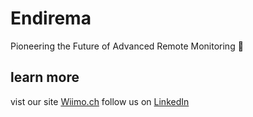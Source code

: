 # Endirema
Pioneering the Future of Advanced Remote Monitoring 🚀

## learn more
vist our site [Wiimo.ch](wiimo.ch)
follow us on [LinkedIn](https://www.linkedin.com/company/wiimosensors/)
